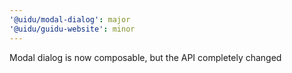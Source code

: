 ```yaml
---
'@uidu/modal-dialog': major
'@uidu/guidu-website': minor
---
```


Modal dialog is now composable, but the API completely changed
